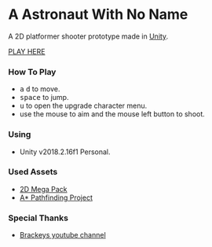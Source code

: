 # A Astronaut With No Name
A 2D platformer shooter prototype made in [Unity](https://unity3d.com). 

[PLAY HERE](https://felipevideira.itch.io/a-astronaut-with-no-name)

### How To Play ###
 - <kbd>a</kbd> <kbd>d</kbd> to move.
 - <kbd>space</kbd> to jump.
 - <kbd>u</kbd> to open the upgrade character menu.
 - use the mouse to aim and the mouse left button to shoot.
 
### Using  ###
  - Unity v2018.2.16f1 Personal.

### Used Assets  ###
  - [2D Mega Pack](http://devassets.com/assets/2d-mega-pack)
  - [A* Pathfinding Project](https://arongranberg.com/astar)

### Special Thanks ###
  - [Brackeys youtube channel](https://www.youtube.com/channel/UCYbK_tjZ2OrIZFBvU6CCMiA)
